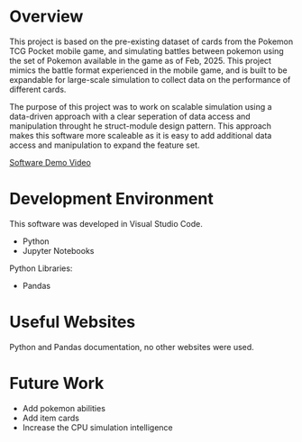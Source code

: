 # Overview

This project is based on the pre-existing dataset of cards from the Pokemon TCG Pocket mobile game, and simulating battles between pokemon using the set of Pokemon available in the game as of Feb, 2025. This project mimics the battle format experienced in the mobile game, and is built to be expandable for large-scale simulation to collect data on the performance of different cards.

The purpose of this project was to work on scalable simulation using a data-driven approach with a clear seperation of data access and manipulation throught he struct-module design pattern. This approach makes this software more scaleable as it is easy to add additional data access and manipulation to expand the feature set.

[Software Demo Video](https://youtu.be/y0J6oQmcvNs)

# Development Environment

This software was developed in Visual Studio Code.

- Python
- Jupyter Notebooks

Python Libraries:
- Pandas

# Useful Websites

Python and Pandas documentation, no other websites were used.

# Future Work

- Add pokemon abilities
- Add item cards
- Increase the CPU simulation intelligence